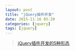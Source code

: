 ```yaml
---
layout: post
title: "jQuery插件开发"
date: 2015-11-16 05:20
categories: [jquery]
tags: [jquery]
---
```


> [jQuery插件开发的5种形态](http://www.jb51.net/article/61694.htm)
